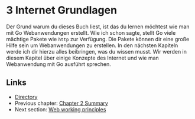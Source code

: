 # 3 Internet Grundlagen

Der Grund warum du dieses Buch liest, ist das du lernen möchtest wie man mit Go Webanwendungen erstellt. Wie ich schon sagte, stellt Go viele mächtige Pakete wie `http` zur Verfügung. Die Pakete können dir eine große Hilfe sein um Webanwendungen zu erstellen. In den nächsten Kapiteln werde ich dir hierzu alles beibringen, was du wissen musst.    Wir werden in diesem Kapitel über einige Konzepte des Internet und wie man Webanwendung mit Go ausführt sprechen.

## Links

- [Directory](preface.md)
- Previous chapter: [Chapter 2 Summary](02.8.md)
- Next section: [Web working principles](03.1.md)
